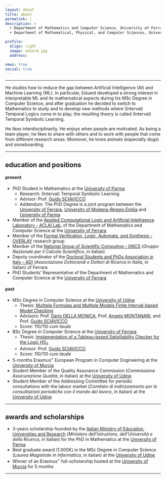```yaml
---
layout: about
title: about
permalink: /
description: >
  • Department of Mathematics and Computer Science, University of Ferrara, Italy<br>
  • Department of Mathematical, Physical, and Computer Sciences, University of Parma, Italy

profile:
  align: right
  image: eduard.jpg
  address:

news: true
social: true
---
```


--- 
He studies how to reduce the gap between Artificial Intelligence (AI) and Machine Learning (ML). In particular, Eduard developed a strong interest in interpretable ML and its mathematical aspects during his MSc Degree in Computer Science, and after graduation he decided to switch to Mathematics to study and to develop new methods where (Interval) Temporal Logics come in to play; the resulting theory is called (Interval) Temporal Symbolic Learning. 

He likes interdisciplinarity. He enjoys when people are motivated. As being a team player, he likes to share with others and to work with people that come from different research areas. Moreover, he loves animals (especially dogs) and snowboarding. 

---

## education and positions

#### present
* PhD Student in Mathematics at the [University of Parma](http://www.unipr.it)
	* Research: (Interval) Temporal Symbolic Learning
	* Advisor: Prof. [Guido SCIAVICCO](https://sites.google.com/unife.it/guido/)
	* Addendum: The PhD Degree is a joint program between the [University of Ferrara](http://www.unife.it), [University of Modena-Reggio Emilia](http://www.unimore.it) and [University of Parma](http://www.unipr.it)
* Member of the [Applied Computational Logic and Artificial Intelligence Laboratory - ACLAI Lab.](https://sites.google.com/unife.it/aclai-lab) of the Department of Mathematics and Computer Science at the [University of Ferrara](http://www.unife.it)
* Member of the [Formal Verification, Logic, Automata, and Synthesis - OVERLAY](https://overlay.uniud.it/) research group
* Member of the [National Group of Scientific Computing - GNCS](https://www.altamatematica.it/gncs/) (*Gruppo Nazionale per il Calcolo Scientifico*, in italian)
* Deputy coordinator of the [Doctoral Students and PhDs Association in Italy - ADI](http://www.dottorato.it) (*Associazione Dottorandi e Dottori di Ricerca in Italia*, in italian) of Ferrara
* PhD Students' Representative of the Department of Mathematics and Computer Science at the [University of Ferrara](http://www.unife.it)

#### past
* MSc Degree in Computer Science at the [University of Udine](http://www.uniud.it)
	* Thesis: [Multiple Formulas and Multiple Models Finite Interval-based Model Checking](assets/pdf/theses/mmmc.pdf)
	* Advisors: Prof. [Dario DELLA MONICA](https://users.dimi.uniud.it/~dario.dellamonica/), Prof. [Angelo MONTANARI](https://users.dimi.uniud.it/~angelo.montanari/index.php), and Prof. [Guido SCIAVICCO](https://sites.google.com/unife.it/guido/)
	* Score: 110/110 *cum laude*
* BSc Degree in Computer Science at the [University of Ferrara](http://www.unife.it)
	* Thesis: [Implementation of a Tableau-based Satisfiability Checker for the Logic HS<sub>3</sub>](assets/pdf/theses/hs3.pdf)
	* Advisor: Prof. [Guido SCIAVICCO](https://sites.google.com/unife.it/guido/)
	* Score: 110/110 *cum laude*
* 5-months Erasmus<sup>+</sup> European Program in Computer Engineering at the [University of Murcia](https://www.um.es/)
* Student Member of the Quality Assurance Commission (*Commissione Assicurazione Qualità*, in italian) at the [University of Udine](http://www.uniud.it)
* Student Member of the Addressing Committee for periodic consultations with the labour market (*Comitato di indirizzamento per le consultazioni periodiche con il mondo del lavoro*, in italian) at the [University of Udine](http://www.uniud.it)

---

## awards and scholarships
* 3-years scholarship founded by the [Italian Ministry of Education, Universities and Research](https://www.miur.gov.it/) (*Ministero dell'Istruzione, dell'Università e della Ricerca*, in italian) for the PhD in Mathematics at the [University of Parma](http://www.unipr.it)
* Best graduate award (1.000€) in the MSc Degree in Computer Science (*Laurea Magistrale in Informatica*, in italian) at the [University of Udine](http://www.uniud.it) 
* Winner of an Erasmus<sup>+</sup> full-scholarship hosted at the [University of Murcia](https://www.um.es/) for 5 months

---
<!---
Write your biography here. Tell the world about yourself. Link to your favorite [subreddit](http://reddit.com){:target="\_blank"}. You can put a picture in, too. The code is already in, just name your picture `prof_pic.jpg` and put it in the `img/` folder.

Put your address / P.O. box / other info right below your picture. You can also disable any these elements by editing `profile` property of the YAML header of your `_pages/about.md`. Edit `_bibliography/papers.bib` and Jekyll will render your [publications page](/al-folio/publications/) automatically.

Link to your social media connections, too. This theme is set up to use [Font Awesome icons](http://fortawesome.github.io/Font-Awesome/){:target="\_blank"} and [Academicons](https://jpswalsh.github.io/academicons/){:target="\_blank"}, like the ones below. Add your Facebook, Twitter, LinkedIn, Google Scholar, or just disable all of them.
--->


